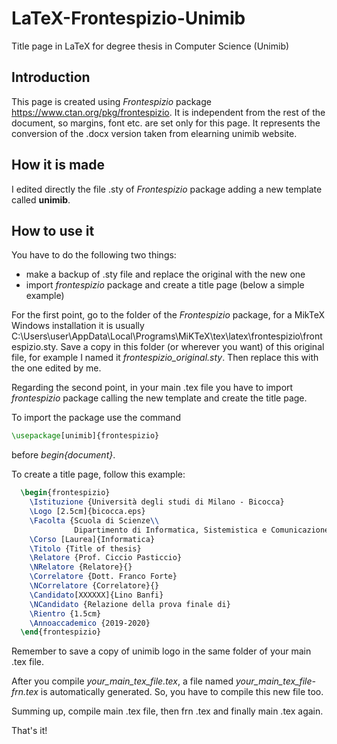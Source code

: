 # LaTeX-Frontespizio-Unimib
Title page in LaTeX for degree thesis in Computer Science (Unimib)

## Introduction
This page is created using _Frontespizio_ package https://www.ctan.org/pkg/frontespizio. It is independent from the rest of the document, so margins, font etc. are set only for this page. It represents the conversion of the .docx version taken from elearning unimib website.

## How it is made
I edited directly the file .sty of _Frontespizio_ package adding a new template called **unimib**.

## How to use it
You have to do the following two things:
- make a backup of .sty file and replace the original with the new one
- import _frontespizio_ package and create a title page (below a simple example)

For the first point, go to the folder of the _Frontespizio_ package, for a MikTeX Windows installation it is usually C:\Users\user\AppData\Local\Programs\MiKTeX\tex\latex\frontespizio\frontespizio.sty. Save a copy in this folder (or wherever you want) of this original file, for example I named it _frontespizio\_original.sty_. Then replace this with the one edited by me.

Regarding the second point, in your main .tex file you have to import _frontespizio_ package calling the new template and create the title page.  

To import the package use the command 
```latex
\usepackage[unimib]{frontespizio}
```
before _begin{document}_.  

To create a title page, follow this example:
```latex
  \begin{frontespizio}
    \Istituzione {Università degli studi di Milano - Bicocca}
    \Logo [2.5cm]{bicocca.eps}
    \Facolta {Scuola di Scienze\\
              Dipartimento di Informatica, Sistemistica e Comunicazione}
    \Corso [Laurea]{Informatica}
    \Titolo {Title of thesis}
    \Relatore {Prof. Ciccio Pasticcio}
    \NRelatore {Relatore}{}
    \Correlatore {Dott. Franco Forte}
    \NCorrelatore {Correlatore}{}
    \Candidato[XXXXXX]{Lino Banfi}
    \NCandidato {Relazione della prova finale di}
    \Rientro {1.5cm}
    \Annoaccademico {2019-2020}
  \end{frontespizio}
```
Remember to save a copy of unimib logo in the same folder of your main .tex file.

After you compile _your\_main\_tex\_file.tex_, a file named _your\_main\_tex\_file-frn.tex_ is automatically generated. So, you have to compile this new file too.

Summing up, compile main .tex file, then frn .tex and finally main .tex again.

That's it!
